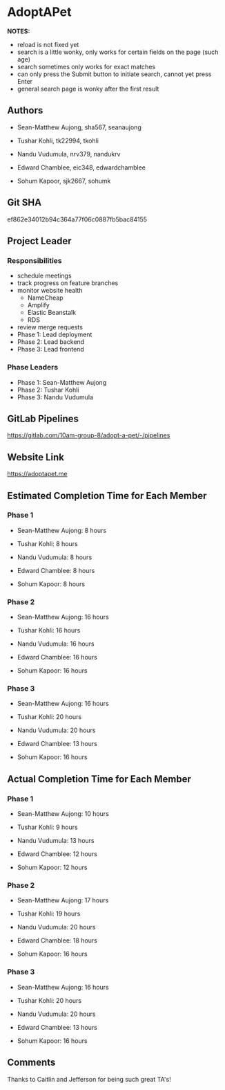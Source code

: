 # AdoptAPet

**NOTES:**

* reload is not fixed yet
* search is a little wonky, only works for certain fields on the page (such age)
* search sometimes only works for exact matches
* can only press the Submit button to initiate search, cannot yet press Enter
* general search page is wonky after the first result

## Authors

* Sean-Matthew Aujong, sha567, seanaujong

* Tushar Kohli, tk22994, tkohli

* Nandu Vudumula, nrv379, nandukrv

* Edward Chamblee, eic348, edwardchamblee

* Sohum Kapoor, sjk2667, sohumk

## Git SHA

ef862e34012b94c364a77f06c0887fb5bac84155

## Project Leader

### Responsibilities

* schedule meetings
* track progress on feature branches
* monitor website health
    * NameCheap
    * Amplify
    * Elastic Beanstalk
    * RDS
* review merge requests
* Phase 1: Lead deployment
* Phase 2: Lead backend
* Phase 3: Lead frontend

### Phase Leaders

* Phase 1: Sean-Matthew Aujong
* Phase 2: Tushar Kohli
* Phase 3: Nandu Vudumula

## GitLab Pipelines

https://gitlab.com/10am-group-8/adopt-a-pet/-/pipelines

## Website Link

https://adoptapet.me

## Estimated Completion Time for Each Member

### Phase 1

* Sean-Matthew Aujong: 8 hours

* Tushar Kohli: 8 hours

* Nandu Vudumula: 8 hours

* Edward Chamblee: 8 hours

* Sohum Kapoor: 8 hours

### Phase 2

* Sean-Matthew Aujong: 16 hours

* Tushar Kohli: 16 hours

* Nandu Vudumula: 16 hours

* Edward Chamblee: 16 hours

* Sohum Kapoor: 16 hours

### Phase 3

* Sean-Matthew Aujong: 16 hours

* Tushar Kohli: 20 hours

* Nandu Vudumula: 20 hours

* Edward Chamblee: 13 hours

* Sohum Kapoor: 16 hours

## Actual Completion Time for Each Member

### Phase 1

* Sean-Matthew Aujong: 10 hours

* Tushar Kohli: 9 hours

* Nandu Vudumula: 13 hours

* Edward Chamblee: 12 hours

* Sohum Kapoor: 12 hours

### Phase 2

* Sean-Matthew Aujong: 17 hours

* Tushar Kohli: 19 hours

* Nandu Vudumula: 20 hours

* Edward Chamblee: 18 hours

* Sohum Kapoor: 16 hours

### Phase 3

* Sean-Matthew Aujong: 16 hours

* Tushar Kohli: 20 hours

* Nandu Vudumula: 20 hours

* Edward Chamblee: 13 hours

* Sohum Kapoor: 16 hours

## Comments

Thanks to Caitlin and Jefferson for being such great TA's!
